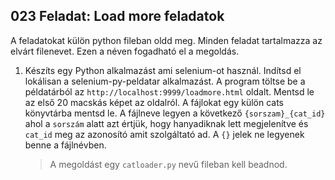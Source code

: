 ## 023 Feladat: Load more feladatok

A feladatokat külön python fileban oldd meg. Minden feladat tartalmazza az elvárt filenevet. Ezen a néven fogadható el a megoldás.

1)  Készíts egy Python alkalmazást ami selenium-ot használ. Indítsd el lokálisan a selenium-py-peldatar alkalmazást. A program töltse be a példatárból az `http://localhost:9999/loadmore.html` oldalt. Mentsd le az első 20 macskás képet az oldalról. A fájlokat egy külön cats könyvtárba mentsd le. A fájlneve legyen a következő `{sorszam}_{cat_id}` ahol a `sorszám` alatt azt értjük, hogy hanyadiknak lett megjelenítve és `cat_id` meg az azonosító amit szolgáltató ad. A `{}` jelek ne legyenek benne a fájlnévben.
    > A megoldást egy `catloader.py` nevű fileban kell beadnod.